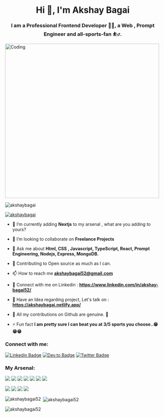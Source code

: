 <h1 align="center">Hi 👋, I'm Akshay Bagai</h1>
<h3 align="center">I am a Professional Frontend Developer 🧑‍💻, a Web , Prompt Engineer and all-sports-fan ⛹️‍♂️.</h3>
<div style={{display: "flex" , alignItems: "center", justifyContent: "center", width: "100%"}}>
  <img align="center" alt="Coding" width="500" src="https://cdn.dribbble.com/users/1162077/screenshots/3848914/programmer.gif">
</div>

<p align="left"> <img src="https://komarev.com/ghpvc/?username=akshaybagai52&label=Profile%20views&color=0e75b6&style=flat" alt="akshaybagai" /> </p>

<p align="left"> <a href="https://github.com/ryo-ma/github-profile-trophy"><img src="https://github-profile-trophy.vercel.app/?username=akshaybagai52" alt="akshaybagai" /></a> </p>


- 🌱 I’m currently adding **Nextjs** to my arsenal , what are you adding to yours?

- 👯 I’m looking to collaborate on **Freelance Projects**

- 💬 Ask me about **Html, CSS , Javascript, TypeScript, React, Prompt Engineering, Nodejs, Express, MongoDB.**

- 📔 Contributing to Open source as much as I can. 

- 📫 How to reach me **akshaybagai52@gmail.com**

- 🔗 Connect with me on Linkedin :  **https://www.linkedin.com/in/akshay-bagai52/**

- 🦜 Have an Idea regarding project, Let's talk on : **https://akshaybagai.netlify.app/**

- 🚀 All my contributions on Github are genuine. 🫡

- ⚡ Fun fact **I am pretty sure I can beat you at 3/5 sports you choose..😁😁😁**

<h3 align="left">Connect with me:</h3>
<p align="left">
<a href="https://www.linkedin.com/in/akshay-bagai52/" target="blank">
  <img src="https://camo.githubusercontent.com/a80d00f23720d0bc9f55481cfcd77ab79e141606829cf16ec43f8cacc7741e46/68747470733a2f2f696d672e736869656c64732e696f2f62616467652f4c696e6b6564496e2d3030373742353f7374796c653d666f722d7468652d6261646765266c6f676f3d6c696e6b6564696e266c6f676f436f6c6f723d7768697465" alt="Linkedin Badge" data-canonical-src="https://img.shields.io/badge/LinkedIn-0077B5?style=for-the-badge&amp;logo=linkedin&amp;logoColor=white" style="max-width: 100%;"></a>
<a href="https://www.instagram.com/bagaiakshay/" rel="nofollow"><img src="https://camo.githubusercontent.com/744f5586e9eee9ca48c84aa31a04cbc28fa9da0359eba6856cc26ce041db3031/68747470733a2f2f696d672e736869656c64732e696f2f62616467652f496e7374616772616d2d4531333036433f7374796c653d666f722d7468652d6261646765266c6f676f3d696e7374616772616d266c6f676f436f6c6f723d7768697465" alt="Dev.to Badge" data-canonical-src="https://img.shields.io/badge/Instagram-E1306C?style=for-the-badge&amp;logo=instagram&amp;logoColor=white" style="max-width: 100%;"></a>
<a href="https://twitter.com/akshaybagai" rel="nofollow"><img src="https://camo.githubusercontent.com/5d03c86f6a75f7cbe80d135d9162fbf6dc46a31253cf30a8e9bb8279b4d574d3/68747470733a2f2f696d672e736869656c64732e696f2f62616467652f547769747465722d3144413146323f7374796c653d666f722d7468652d6261646765266c6f676f3d74776974746572266c6f676f436f6c6f723d7768697465" alt="Twitter Badge" data-canonical-src="https://img.shields.io/badge/Twitter-1DA1F2?style=for-the-badge&amp;logo=twitter&amp;logoColor=white" style="max-width: 100%;"></a>

<h3 align="left">My Arsenal:</h3>
<p align="left"> 

<a href="#"><img src="https://img.shields.io/badge/HTML5-red?style=for-the-badge&logo=html5&labelColor=black&color=E34F26"/></a>
<a href="#"><img src="https://img.shields.io/badge/CSS3-white?style=for-the-badge&logo=css3&logoColor=1572B6&labelColor=black&color=1572B6" /></a>
<a href="#"><img src="https://img.shields.io/badge/Javascript-yellow?style=for-the-badge&logo=javascript&labelColor=black&color=c89100"/></a>
<a href="#"><img src="https://img.shields.io/badge/React-blue?style=for-the-badge&logo=react&labelColor=black&color=3a8296"/></a>
  <a href="#"><img src="https://img.shields.io/badge/Next.js-black?style=for-the-badge&logo=Next.js&&logoColor=white&labelColor=black&color=2E2E2E"/></a>
<a href="#"><img src="https://img.shields.io/badge/Node.JS-blue?style=for-the-badge&logo=node.js&logoColor=lime&labelColor=black&color=236b23"/></a>
<a href="#"><img src="https://img.shields.io/badge/Tailwind%20CSS-black?style=for-the-badge&logo=tailwindcss&labelColor=black&color=1CA1B8"/></a>



<a href="#"><img src="https://img.shields.io/badge/Git-red?style=for-the-badge&logo=git&labelColor=black&color=red"/></a>
<a href="#"><img src="https://img.shields.io/badge/GitHub-black?style=for-the-badge&logo=github&labelColor=black&color=181717"/></a>
<a href="#"><img src="https://img.shields.io/badge/VSCode-cyan?style=for-the-badge&logo=visual%20studio%20code&labelColor=00497a&color=007ACC"/></a>
<a href="#"><img src="https://img.shields.io/badge/Figma-pink?style=for-the-badge&logo=figma&labelColor=black&color=eb3471"/></a>


</p>

<p><img align="left" src="https://github-readme-stats.vercel.app/api/top-langs?username=akshaybagai52&show_icons=true&locale=en&layout=compact&theme=tokyonight" alt="akshaybagai52" /></p>

<p>&nbsp;<img align="center" src="https://github-readme-stats.vercel.app/api?username=akshaybagai52&show_icons=true&locale=en&theme=tokyonight" alt="akshaybagai52" /></p>

<p><img align="center" src="https://github-readme-streak-stats.herokuapp.com/?user=akshaybagai52&&theme=tokyonight" alt="akshaybagai52" /></p>
